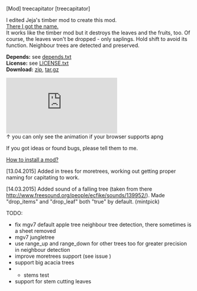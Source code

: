 [Mod] treecapitator [treecapitator]

I edited Jeja's timber mod to create this mod.  
[There I got the name.](http://www.minecraftforum.net/topic/1009577-147-daftpvfs-mods-treecapitator-ingameinfo-crystalwing-startinginv-floatingruins/)  
It works like the timber mod but it destroys the leaves and the fruits, too. Of course, the leaves won't be dropped - only saplings. Hold shift to avoid its function. Neighbour trees are detected and preserved.

**Depends:** see [depends.txt](https://raw.githubusercontent.com/HybridDog/treecapitator/master/depends.txt)  
**License:** see [LICENSE.txt](https://raw.githubusercontent.com/HybridDog/treecapitator/master/LICENSE.txt)  
**Download:** [zip](https://github.com/HybridDog/treecapitator/archive/master.zip), [tar.gz](https://github.com/HybridDog/treecapitator/archive/master.tar.gz)

![I'm a screenshot!](https://forum.minetest.net/download/file.php?id=571)  
↑ you can only see the animation if your browser supports apng

If you got ideas or found bugs, please tell them to me.

[How to install a mod?](http://wiki.minetest.net/Installing_Mods)


[13.04.2015] Added in trees for moretrees, working out getting proper naming for capitating to work.

﻿[14.03.2015] Added sound of a falling tree (taken from there http://www.freesound.org/people/ecfike/sounds/139952/). Made "drop_items" and "drop_leaf" both "true" by default. (mintpick)

TODO:
* fix mgv7 default apple tree neighbour tree detection, there sometimes is a sheet removed
* mgv7 jungletree
* use range_up and range_down for other trees too for greater precision in neighbour detection
* improve moretrees support (see issue )
* support big acacia trees
* + stems test
* support for stem cutting leaves
